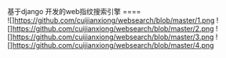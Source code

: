 基于django 开发的web指纹搜索引擎
====  
<br>
![]https://github.com/cuijianxiong/websearch/blob/master/1.png 
![]https://github.com/cuijianxiong/websearch/blob/master/2.png 
![]https://github.com/cuijianxiong/websearch/blob/master/3.png 
![]https://github.com/cuijianxiong/websearch/blob/master/4.png 
